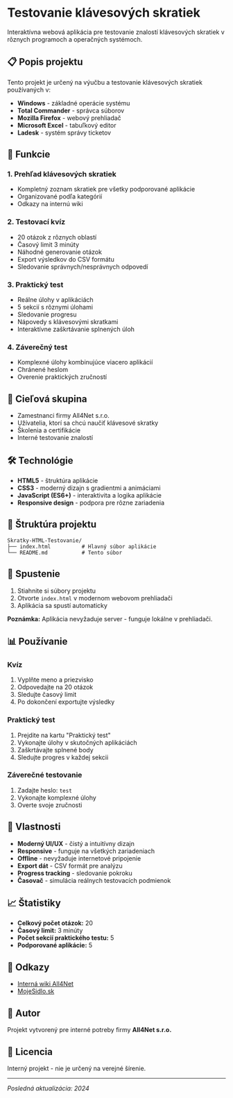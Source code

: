 # Testovanie klávesových skratiek

Interaktívna webová aplikácia pre testovanie znalostí klávesových skratiek v rôznych programoch a operačných systémoch.

## 📋 Popis projektu

Tento projekt je určený na výučbu a testovanie klávesových skratiek používaných v:
- **Windows** - základné operácie systému
- **Total Commander** - správca súborov
- **Mozilla Firefox** - webový prehliadač
- **Microsoft Excel** - tabuľkový editor
- **Ladesk** - systém správy ticketov

## 🚀 Funkcie

### 1. Prehľad klávesových skratiek
- Kompletný zoznam skratiek pre všetky podporované aplikácie
- Organizované podľa kategórií
- Odkazy na internú wiki

### 2. Testovací kvíz
- 20 otázok z rôznych oblastí
- Časový limit 3 minúty
- Náhodné generovanie otázok
- Export výsledkov do CSV formátu
- Sledovanie správnych/nesprávnych odpovedí

### 3. Praktický test
- Reálne úlohy v aplikáciách
- 5 sekcií s rôznymi úlohami
- Sledovanie progresu
- Nápovedy s klávesovými skratkami
- Interaktívne zaškrtávanie splnených úloh

### 4. Záverečný test
- Komplexné úlohy kombinujúce viacero aplikácií
- Chránené heslom
- Overenie praktických zručností

## 🎯 Cieľová skupina

- Zamestnanci firmy All4Net s.r.o.
- Užívatelia, ktorí sa chcú naučiť klávesové skratky
- Školenia a certifikácie
- Interné testovanie znalostí

## 🛠️ Technológie

- **HTML5** - štruktúra aplikácie
- **CSS3** - moderný dizajn s gradientmi a animáciami
- **JavaScript (ES6+)** - interaktivita a logika aplikácie
- **Responsive design** - podpora pre rôzne zariadenia

## 📁 Štruktúra projektu

```
Skratky-HTML-Testovanie/
├── index.html          # Hlavný súbor aplikácie
└── README.md           # Tento súbor
```

## 🚀 Spustenie

1. Stiahnite si súbory projektu
2. Otvorte `index.html` v modernom webovom prehliadači
3. Aplikácia sa spustí automaticky

**Poznámka:** Aplikácia nevyžaduje server - funguje lokálne v prehliadači.

## 📊 Používanie

### Kvíz
1. Vyplňte meno a priezvisko
2. Odpovedajte na 20 otázok
3. Sledujte časový limit
4. Po dokončení exportujte výsledky

### Praktický test
1. Prejdite na kartu "Praktický test"
2. Vykonajte úlohy v skutočných aplikáciách
3. Zaškrtávajte splnené body
4. Sledujte progres v každej sekcii

### Záverečné testovanie
1. Zadajte heslo: `test`
2. Vykonajte komplexné úlohy
3. Overte svoje zručnosti

## 🔧 Vlastnosti

- **Moderný UI/UX** - čistý a intuitívny dizajn
- **Responsive** - funguje na všetkých zariadeniach
- **Offline** - nevyžaduje internetové pripojenie
- **Export dát** - CSV formát pre analýzu
- **Progress tracking** - sledovanie pokroku
- **Časovač** - simulácia reálnych testovacích podmienok

## 📈 Štatistiky

- **Celkový počet otázok:** 20
- **Časový limit:** 3 minúty
- **Počet sekcií praktického testu:** 5
- **Podporované aplikácie:** 5

## 🔗 Odkazy

- [Interná wiki All4Net](https://wiki.all4net.sk/books/ako-pracujeme/page/klavesove-skratky)
- [MojeSidlo.sk](https://www.mojesidlo.sk)

## 👥 Autor

Projekt vytvorený pre interné potreby firmy **All4Net s.r.o.**

## 📄 Licencia

Interný projekt - nie je určený na verejné šírenie.

---

*Posledná aktualizácia: 2024*
